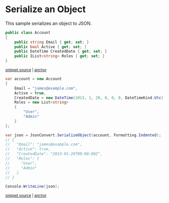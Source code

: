 # Serialize an Object

This sample serializes an object to JSON.

<!-- snippet: SerializeObjectTypes -->
<a id='snippet-serializeobjecttypes'></a>
```cs
public class Account
{
    public string Email { get; set; }
    public bool Active { get; set; }
    public DateTime CreatedDate { get; set; }
    public IList<string> Roles { get; set; }
}
```
<sup><a href='/Src/Tests/Documentation/Samples/Serializer/SerializeObject.cs#L32-L40' title='Snippet source file'>snippet source</a> | <a href='#snippet-serializeobjecttypes' title='Start of snippet'>anchor</a></sup>
<!-- endSnippet -->

<!-- snippet: SerializeObjectUsage -->
<a id='snippet-serializeobjectusage'></a>
```cs
var account = new Account
{
    Email = "james@example.com",
    Active = true,
    CreatedDate = new DateTime(2013, 1, 20, 0, 0, 0, DateTimeKind.Utc),
    Roles = new List<string>
    {
        "User",
        "Admin"
    }
};

var json = JsonConvert.SerializeObject(account, Formatting.Indented);
// {
//   "Email": "james@example.com",
//   "Active": true,
//   "CreatedDate": "2013-01-20T00:00:00Z",
//   "Roles": [
//     "User",
//     "Admin"
//   ]
// }

Console.WriteLine(json);
```
<sup><a href='/Src/Tests/Documentation/Samples/Serializer/SerializeObject.cs#L45-L70' title='Snippet source file'>snippet source</a> | <a href='#snippet-serializeobjectusage' title='Start of snippet'>anchor</a></sup>
<!-- endSnippet -->
